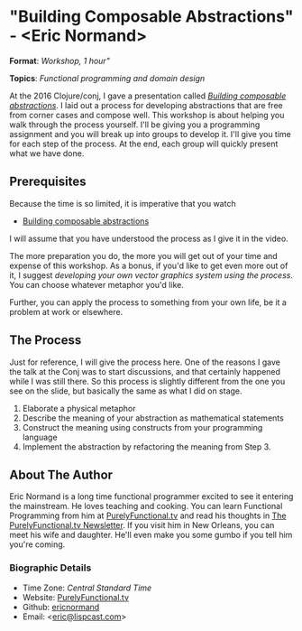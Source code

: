 # "Building Composable Abstractions" - \<Eric Normand\>


**Format**: *Workshop, 1 hour"*

**Topics**: *Functional programming and domain design*

At the 2016 Clojure/conj, I gave a presentation called
[*Building composable abstractions*](https://www.youtube.com/watch?v=jJIUoaIvD20). I
laid out a process for developing abstractions that are free from
corner cases and compose well. This workshop is about helping you walk
through the process yourself. I'll be giving you a programming
assignment and you will break up into groups to develop it. I'll give
you time for each step of the process. At the end, each group will
quickly present what we have done.

## Prerequisites

Because the time is so limited, it is imperative that you watch 

* [Building composable abstractions](https://www.youtube.com/watch?v=jJIUoaIvD20)

I will assume that you have understood the process as I give it in the
video.

The more preparation you do, the more you will get out of your time
and expense of this workshop. As a bonus, if you'd like to get even
more out of it, I suggest *developing your own vector graphics system
using the process*. You can choose whatever metaphor you'd like.

Further, you can apply the process to something from your own life, be
it a problem at work or elsewhere.

## The Process

Just for reference, I will give the process here. One of the reasons I
gave the talk at the Conj was to start discussions, and that certainly
happened while I was still there. So this process is slightly
different from the one you see on the slide, but basically the same as
what I did on stage.

1. Elaborate a physical metaphor
2. Describe the meaning of your abstraction as mathematical statements
3. Construct the meaning using constructs from your programming language
4. Implement the abstraction by refactoring the meaning from Step 3.

## About The Author

Eric Normand is a long time functional programmer excited to see it
entering the mainstream. He loves teaching and cooking. You can learn
Functional Programming from him at
[PurelyFunctional.tv](https://purelyfunctional.tv/) and read his
thoughts in
[The PurelyFunctional.tv Newsletter](https://purelyfunctional.tv/newsletter). If
you visit him in New Orleans, you can meet his wife and
daughter. He'll even make you some gumbo if you tell him you're
coming.


### Biographic Details

 - Time Zone: *Central Standard Time*
 - Website: [PurelyFunctional.tv][website]
 - Github: [ericnormand][github]
 - Email: <[eric@lispcast.com](mailto:eric@lispcast.com)>

[website]: https://purelyfunctional.tv/
[github]: https://github.com/ericnormand
